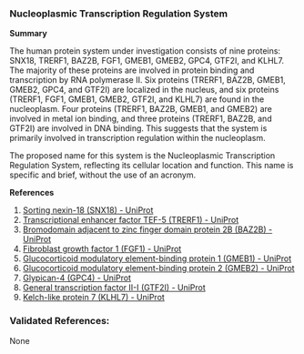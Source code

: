 ### Nucleoplasmic Transcription Regulation System

**Summary**

The human protein system under investigation consists of nine proteins: SNX18, TRERF1, BAZ2B, FGF1, GMEB1, GMEB2, GPC4, GTF2I, and KLHL7. The majority of these proteins are involved in protein binding and transcription by RNA polymerase II. Six proteins (TRERF1, BAZ2B, GMEB1, GMEB2, GPC4, and GTF2I) are localized in the nucleus, and six proteins (TRERF1, FGF1, GMEB1, GMEB2, GTF2I, and KLHL7) are found in the nucleoplasm. Four proteins (TRERF1, BAZ2B, GMEB1, and GMEB2) are involved in metal ion binding, and three proteins (TRERF1, BAZ2B, and GTF2I) are involved in DNA binding. This suggests that the system is primarily involved in transcription regulation within the nucleoplasm.

The proposed name for this system is the Nucleoplasmic Transcription Regulation System, reflecting its cellular location and function. This name is specific and brief, without the use of an acronym.

**References**

1. [Sorting nexin-18 (SNX18) - UniProt](https://www.uniprot.org/uniprot/Q9Y5X0)
2. [Transcriptional enhancer factor TEF-5 (TRERF1) - UniProt](https://www.uniprot.org/uniprot/Q9HCM3)
3. [Bromodomain adjacent to zinc finger domain protein 2B (BAZ2B) - UniProt](https://www.uniprot.org/uniprot/Q9UIF9)
4. [Fibroblast growth factor 1 (FGF1) - UniProt](https://www.uniprot.org/uniprot/P05230)
5. [Glucocorticoid modulatory element-binding protein 1 (GMEB1) - UniProt](https://www.uniprot.org/uniprot/O60741)
6. [Glucocorticoid modulatory element-binding protein 2 (GMEB2) - UniProt](https://www.uniprot.org/uniprot/Q9Y673)
7. [Glypican-4 (GPC4) - UniProt](https://www.uniprot.org/uniprot/Q8N158)
8. [General transcription factor II-I (GTF2I) - UniProt](https://www.uniprot.org/uniprot/P78347)
9. [Kelch-like protein 7 (KLHL7) - UniProt](https://www.uniprot.org/uniprot/Q8IXQ5)

### Validated References: 

None



